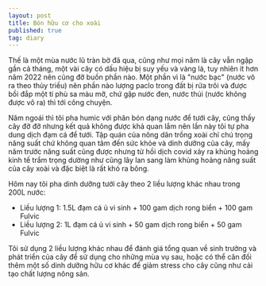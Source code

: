 ```yaml
---
layout: post
title: Bón hữu cơ cho xoài
published: true
tag: diary
---
```


Thế là một mùa nước lũ tràn bờ đã qua, cũng như mọi năm là cây vẫn ngập gần cả tháng, một vài cây có dấu hiệu bị suy yếu và vàng lá, tuy nhiên ít hơn năm 2022 nên cũng đỡ buồn phần nào. Một phần vì là "nước bạc" (nước vô ra theo thủy triều) nên phần nào lượng paclo trong đất bị rửa trôi và được bồi đắp một tí phù sa màu mỡ, chứ gặp nước đen, nước thúi (nước không được vô ra) thì tới công chuyện.

Năm ngoái thì tôi pha humic với phân bón dạng nước để tưới cây, cũng thấy cây đỡ đỡ nhưng kết quả không được khả quan lắm nên lần này tôi tự pha dung dịch đạm cá để tưới. Tập quán của nông dân trồng xoài chỉ chú trọng năng suất chứ không quan tâm đến sức khỏe và dinh dưỡng của cây, mấy năm trước năng suất cũng được nhưng từ hồi dịch covid xảy ra khủng hoảng kinh tế trầm trọng dường như cũng lây lan sang làm khủng hoảng năng suất của cây xoài và đặc biệt là rất khó ra bông.

Hôm nay tôi pha dinh dưỡng tưới cây theo 2 liều lượng khác nhau trong 200L nước:

- Liều lượng 1: 1.5L đạm cá ủ vi sinh + 100 gam dịch rong biển + 100 gam Fulvic
- Liều lượng 2: 1L đạm cá ủ vi sinh + 50 gam dịch rong biển + 50 gam Fulvic

Tôi sử dụng 2 liều lượng khác nhau để đánh giá tổng quan về sinh trưởng và phát triển của cây để sử dụng cho những mùa vụ sau, hoặc có thể cân đối thêm một số dinh dưỡng hữu cơ khác để giảm stress cho cây cũng như cải tạo chất lượng nông sản.
